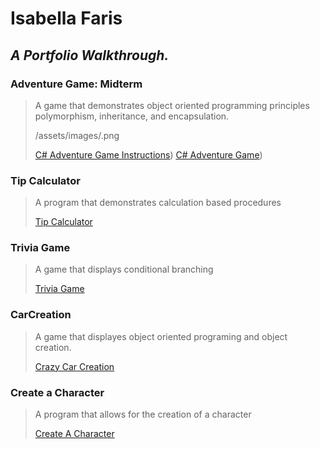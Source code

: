 # **Isabella Faris**
 ## *A Portfolio Walkthrough.*
 
###  **Adventure Game: Midterm**
> A game that demonstrates object oriented programming principles polymorphism, inheritance, and encapsulation.
>
>  /assets/images/.png
> 
> [C# Adventure Game Instructions](https://programmingisfun.com/learn/c-sharp-adventure-game/))
> [C# Adventure Game](https://gist.github.com/IKFARI01/cc09a5b4459ae936b9876018da260b46))

### **Tip Calculator**
> A program that demonstrates calculation based procedures
> 
> [Tip Calculator](https://ikfari01.github.io/TipCalculator.io/)

### **Trivia Game**
>A game that displays conditional branching
>
>[Trivia Game]((https://gist.github.com/IKFARI01/cc09a5b4459ae936b9876018da260b46)https://gist.github.com/IKFARI01/cc09a5b4459ae936b9876018da260b46)

### **CarCreation**
> A game that displayes object oriented programing and object creation.
> 
> [Crazy Car Creation](https://gist.github.com/IKFARI01/41dc095fdecfa2d52b5e9012c32ff464)

### **Create a Character**
> A program that allows for the creation of a character
> 
> [Create A Character](https://gist.github.com/IKFARI01/cc09a5b4459ae936b9876018da260b46)
